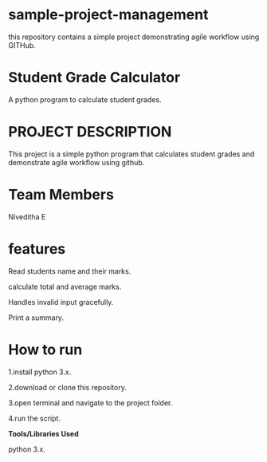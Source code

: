 # sample-project-management
this repository contains a simple project demonstrating agile workflow using GITHub.

# **Student Grade Calculator**
A python program to calculate student grades.

# **PROJECT DESCRIPTION**

This project is a simple python program that calculates student grades and demonstrate agile workflow using github.

# **Team Members**

Niveditha E

# **features**

Read students name and their marks.

calculate total and average marks.

Handles invalid input gracefully.

Print a summary.

# **How to run**

1.install python 3.x.

2.download or clone this repository.

3.open terminal and navigate to the project folder.

4.run the script.

**Tools/Libraries Used**

python 3.x.







